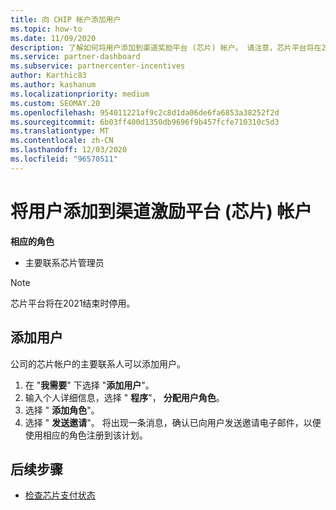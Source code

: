 ```yaml
---
title: 向 CHIP 帐户添加用户
ms.topic: how-to
ms.date: 11/09/2020
description: 了解如何将用户添加到渠道奖励平台 (芯片) 帐户。 请注意，芯片平台将在2021结束时停用。
ms.service: partner-dashboard
ms.subservice: partnercenter-incentives
author: Karthic83
ms.author: kashanum
ms.localizationpriority: medium
ms.custom: SEOMAY.20
ms.openlocfilehash: 954011221af9c2c8d1da06de6fa6853a38252f2d
ms.sourcegitcommit: 6b03ff400d1350db9696f9b457fcfe710310c5d3
ms.translationtype: MT
ms.contentlocale: zh-CN
ms.lasthandoff: 12/03/2020
ms.locfileid: "96570511"
---
```

# <a name="add-users-to-your-channel-incentives-platform-chip-account"></a>将用户添加到渠道激励平台 (芯片) 帐户

**相应的角色**

- 主要联系芯片管理员
 
>[!NOTE]
>芯片平台将在2021结束时停用。

## <a name="add-users"></a>添加用户

公司的芯片帐户的主要联系人可以添加用户。

1. 在 "**我需要**" 下选择 "**添加用户**"。
2. 输入个人详细信息，选择 " **程序**"， **分配用户角色**。
3. 选择 " **添加角色**"。
4. 选择 " **发送邀请**"。
将出现一条消息，确认已向用户发送邀请电子邮件，以便使用相应的角色注册到该计划。

## <a name="next-steps"></a>后续步骤

- [检查芯片支付状态](chip-payment-status.md)